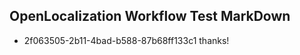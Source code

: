 ## OpenLocalization Workflow Test MarkDown
* 2f063505-2b11-4bad-b588-87b68ff133c1 
thanks!<!--HONumber=Mar16_HO2-->
